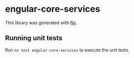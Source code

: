 # engular-core-services

This library was generated with [Nx](https://nx.dev).

## Running unit tests

Run `nx test engular-core-services` to execute the unit tests.
